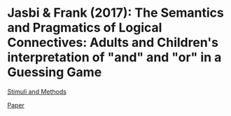 # Jasbi & Frank (2017): The Semantics and Pragmatics of Logical Connectives: Adults and Children's interpretation of "and" and "or" in a Guessing Game

[Stimuli and Methods](http://htmlpreview.github.com/https://github.com/jasbi/cogsci2017/blob/master/0_methods/and-or_randomization.html)

[Paper](https://mindmodeling.org/cogsci2017/papers/0117/paper0117.pdf)

